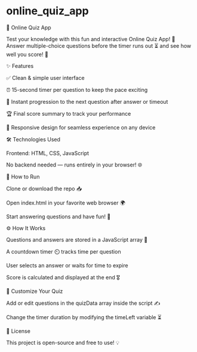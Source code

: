 # online_quiz_app
📝 Online Quiz App

Test your knowledge with this fun and interactive Online Quiz App! 🚀 Answer multiple-choice questions before the timer runs out ⏳ and see how well you score! 🎉

✨ Features

✅ Clean & simple user interface

⏰ 15-second timer per question to keep the pace exciting

🎯 Instant progression to the next question after answer or timeout

🏆 Final score summary to track your performance

📱 Responsive design for seamless experience on any device

🛠️ Technologies Used

Frontend: HTML, CSS, JavaScript

No backend needed — runs entirely in your browser! 🌐

🚀 How to Run

Clone or download the repo 📥

Open index.html in your favorite web browser 🌍

Start answering questions and have fun! 🎊

⚙️ How It Works

Questions and answers are stored in a JavaScript array 💾

A countdown timer ⏲️ tracks time per question

User selects an answer or waits for time to expire

Score is calculated and displayed at the end 🎖️

🔧 Customize Your Quiz

Add or edit questions in the quizData array inside the script ✍️

Change the timer duration by modifying the timeLeft variable ⏳

📜 License

This project is open-source and free to use! 💡
